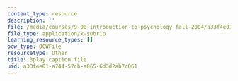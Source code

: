 ```yaml
---
content_type: resource
description: ''
file: /media/courses/9-00-introduction-to-psychology-fall-2004/a33f4e01a74457cba8656d3d2ab7c061_10493.vtt
file_type: application/x-subrip
learning_resource_types: []
ocw_type: OCWFile
resourcetype: Other
title: 3play caption file
uid: a33f4e01-a744-57cb-a865-6d3d2ab7c061
---
```

